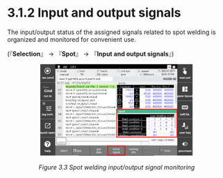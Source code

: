 ﻿# 3.1.2 Input and output signals

The input/output status of the assigned signals related to spot welding is organized and monitored for convenient use.

(『**Selection**』 → 『**Spot**』 → 『**Input and output signals**』)

<p align="center">
 <img src="../../_assets/image_40_eng.png" width="70%"></img>
 <em><p align="center">Figure 3.3 Spot welding input/output signal monitoring</p></em>
</p>